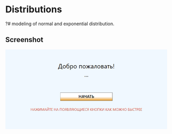 # Distributions
?# modeling of normal and exponential distribution.
## Screenshot
![programm_screenshot](https://github.com/PlzStandBy/ReactionGame/blob/main/welcomescreenshot.PNG)
